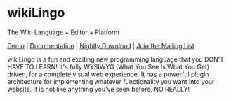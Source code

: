 wikiLingo
=========

The Wiki Language + Editor + Platform

<a href="http://wikiLingoDoesThat.com/demo/editor.php">Demo</a> | <a href="http://wikilingo.github.io/documentation/">Documentation</a> | <a href="http://visop-dev.com/repo/download/wikiLingo.zip">Nightly Download</a> | <a href="mailto:wikiLingo@librelist.com">Join the Mailing List</a>

wikiLingo is a fun and exciting new programming language that you DON'T HAVE TO LEARN!  It's fully WYSIWYG (What You See Is What You Get) driven, for a complete visual web experience.  It has a powerful plugin architecture for implementing whatever functionality you want into your website.  It is not like anything you've seen before, NO REALLY!
